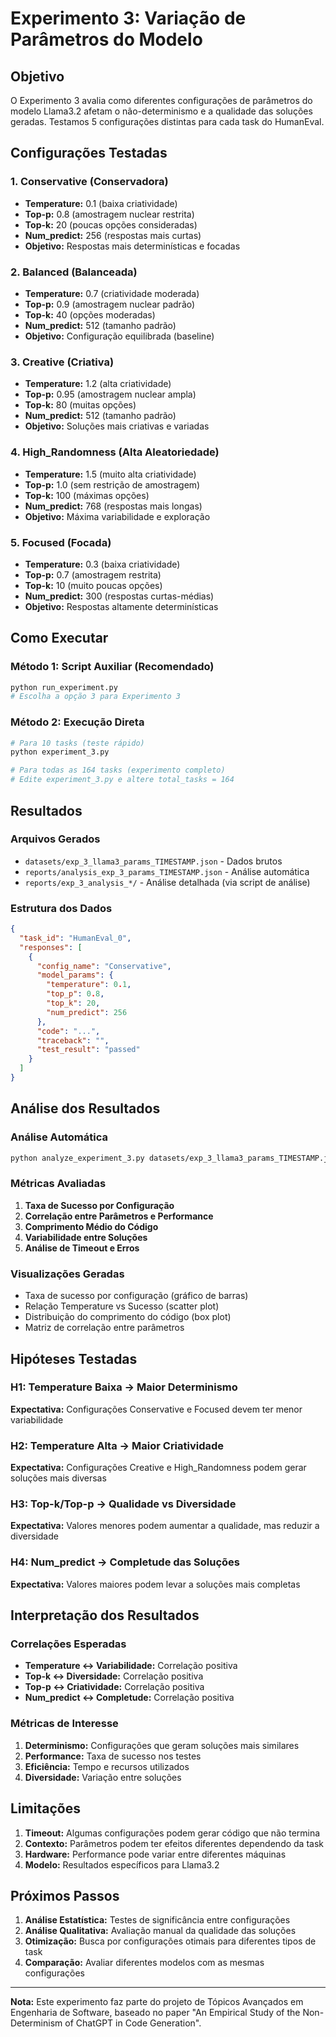 # Experimento 3: Variação de Parâmetros do Modelo

## Objetivo

O Experimento 3 avalia como diferentes configurações de parâmetros do modelo Llama3.2 afetam o não-determinismo e a qualidade das soluções geradas. Testamos 5 configurações distintas para cada task do HumanEval.

## Configurações Testadas

### 1. Conservative (Conservadora)
- **Temperature:** 0.1 (baixa criatividade)
- **Top-p:** 0.8 (amostragem nuclear restrita)
- **Top-k:** 20 (poucas opções consideradas)
- **Num_predict:** 256 (respostas mais curtas)
- **Objetivo:** Respostas mais determinísticas e focadas

### 2. Balanced (Balanceada)
- **Temperature:** 0.7 (criatividade moderada)
- **Top-p:** 0.9 (amostragem nuclear padrão)
- **Top-k:** 40 (opções moderadas)
- **Num_predict:** 512 (tamanho padrão)
- **Objetivo:** Configuração equilibrada (baseline)

### 3. Creative (Criativa)
- **Temperature:** 1.2 (alta criatividade)
- **Top-p:** 0.95 (amostragem nuclear ampla)
- **Top-k:** 80 (muitas opções)
- **Num_predict:** 512 (tamanho padrão)
- **Objetivo:** Soluções mais criativas e variadas

### 4. High_Randomness (Alta Aleatoriedade)
- **Temperature:** 1.5 (muito alta criatividade)
- **Top-p:** 1.0 (sem restrição de amostragem)
- **Top-k:** 100 (máximas opções)
- **Num_predict:** 768 (respostas mais longas)
- **Objetivo:** Máxima variabilidade e exploração

### 5. Focused (Focada)
- **Temperature:** 0.3 (baixa criatividade)
- **Top-p:** 0.7 (amostragem restrita)
- **Top-k:** 10 (muito poucas opções)
- **Num_predict:** 300 (respostas curtas-médias)
- **Objetivo:** Respostas altamente determinísticas

## Como Executar

### Método 1: Script Auxiliar (Recomendado)
```bash
python run_experiment.py
# Escolha a opção 3 para Experimento 3
```

### Método 2: Execução Direta
```bash
# Para 10 tasks (teste rápido)
python experiment_3.py

# Para todas as 164 tasks (experimento completo)
# Edite experiment_3.py e altere total_tasks = 164
```

## Resultados

### Arquivos Gerados
- `datasets/exp_3_llama3_params_TIMESTAMP.json` - Dados brutos
- `reports/analysis_exp_3_params_TIMESTAMP.json` - Análise automática
- `reports/exp_3_analysis_*/` - Análise detalhada (via script de análise)

### Estrutura dos Dados
```json
{
  "task_id": "HumanEval_0",
  "responses": [
    {
      "config_name": "Conservative",
      "model_params": {
        "temperature": 0.1,
        "top_p": 0.8,
        "top_k": 20,
        "num_predict": 256
      },
      "code": "...",
      "traceback": "",
      "test_result": "passed"
    }
  ]
}
```

## Análise dos Resultados

### Análise Automática
```bash
python analyze_experiment_3.py datasets/exp_3_llama3_params_TIMESTAMP.json
```

### Métricas Avaliadas
1. **Taxa de Sucesso por Configuração**
2. **Correlação entre Parâmetros e Performance**
3. **Comprimento Médio do Código**
4. **Variabilidade entre Soluções**
5. **Análise de Timeout e Erros**

### Visualizações Geradas
- Taxa de sucesso por configuração (gráfico de barras)
- Relação Temperature vs Sucesso (scatter plot)
- Distribuição do comprimento do código (box plot)
- Matriz de correlação entre parâmetros

## Hipóteses Testadas

### H1: Temperature Baixa → Maior Determinismo
**Expectativa:** Configurações Conservative e Focused devem ter menor variabilidade

### H2: Temperature Alta → Maior Criatividade
**Expectativa:** Configurações Creative e High_Randomness podem gerar soluções mais diversas

### H3: Top-k/Top-p → Qualidade vs Diversidade
**Expectativa:** Valores menores podem aumentar a qualidade, mas reduzir a diversidade

### H4: Num_predict → Completude das Soluções
**Expectativa:** Valores maiores podem levar a soluções mais completas

## Interpretação dos Resultados

### Correlações Esperadas
- **Temperature ↔ Variabilidade:** Correlação positiva
- **Top-k ↔ Diversidade:** Correlação positiva  
- **Top-p ↔ Criatividade:** Correlação positiva
- **Num_predict ↔ Completude:** Correlação positiva

### Métricas de Interesse
1. **Determinismo:** Configurações que geram soluções mais similares
2. **Performance:** Taxa de sucesso nos testes
3. **Eficiência:** Tempo e recursos utilizados
4. **Diversidade:** Variação entre soluções

## Limitações

1. **Timeout:** Algumas configurações podem gerar código que não termina
2. **Contexto:** Parâmetros podem ter efeitos diferentes dependendo da task
3. **Hardware:** Performance pode variar entre diferentes máquinas
4. **Modelo:** Resultados específicos para Llama3.2

## Próximos Passos

1. **Análise Estatística:** Testes de significância entre configurações
2. **Análise Qualitativa:** Avaliação manual da qualidade das soluções
3. **Otimização:** Busca por configurações otimais para diferentes tipos de task
4. **Comparação:** Avaliar diferentes modelos com as mesmas configurações

---

**Nota:** Este experimento faz parte do projeto de Tópicos Avançados em Engenharia de Software, baseado no paper "An Empirical Study of the Non-Determinism of ChatGPT in Code Generation".
